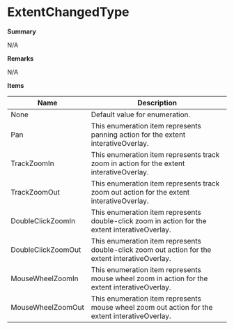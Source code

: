 # ExtentChangedType

**Summary**

N/A

**Remarks**

N/A

**Items**

|Name|Description|
|---|---|
|None|Default value for enumeration.|
|Pan|This enumeration item represents panning action for the extent interativeOverlay.|
|TrackZoomIn|This enumeration item represents track zoom in action for the extent interativeOverlay.|
|TrackZoomOut|This enumeration item represents track zoom out action for the extent interativeOverlay.|
|DoubleClickZoomIn|This enumeration item represents double-click zoom in action for the extent interativeOverlay.|
|DoubleClickZoomOut|This enumeration item represents double-click zoom out action for the extent interativeOverlay.|
|MouseWheelZoomIn|This enumeration item represents mouse wheel zoom in action for the extent interativeOverlay.|
|MouseWheelZoomOut|This enumeration item represents mouse wheel zoom out action for the extent interativeOverlay.|

